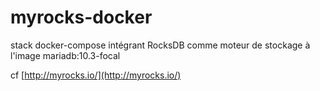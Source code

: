 # myrocks-docker
stack docker-compose intégrant RocksDB comme moteur de stockage à l'image mariadb:10.3-focal

cf [http://myrocks.io/](http://myrocks.io/)
